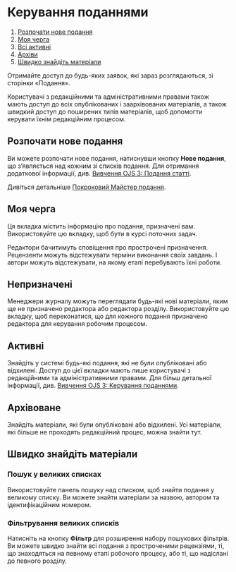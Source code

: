 # Керування поданнями

1. [Розпочати нове подання](submissions#new-submission)
1. [Моя черга](submissions#my-queue)
1. [Всі активні](submissions#active)
1. [Архіви](submissions#archives)
1. [Швидко знайдіть матеріали](submissions#find-quickly)

Отримайте доступ до будь-яких заявок, які зараз розглядаються, зі сторінки «Подання».

Користувачі з редакційними та адміністративними правами також мають доступ до всіх опублікованих і заархівованих матеріалів, а також швидкий доступ до поширених типів матеріалів, щоб допомогти керувати їхнім редакційним процесом.

## <a name="new-submission"></a>Розпочати нове подання

Ви можете розпочати нове подання, натиснувши кнопку **Нове подання**, що з’являється над кожним зі списків подання. Для отримання додаткової інформації, див. [Вивчення OJS 3: Подання статті](https://docs.pkp.sfu.ca/learning-ojs/en/authoring#submitting-an-article).

Дивіться детальніше [Покроковий Майстер подання](submission-wizard).

## <a name="my-queue"></a>Моя черга

Ця вкладка містить інформацію про подання, призначені вам. Використовуйте цю вкладку, щоб бути в курсі поточних задач.

Редактори бачитимуть сповіщення про прострочені призначення. Рецензенти можуть відстежувати терміни виконання своїх завдань. І автори можуть відстежувати, на якому етапі перебувають їхні роботи.

## <a name="unassigned"></a>Непризначені

Менеджери журналу можуть переглядати будь-які нові матеріали, яким ще не призначено редактора або редактора розділу. Використовуйте цю вкладку, щоб переконатися, що для кожного подання призначено редактора для керування робочим процесом.

## <a name="active"></a>Активні

Знайдіть у системі будь-які подання, які не були опубліковані або відхилені. Доступ до цієї вкладки мають лише користувачі з редакційними та адміністративними правами. Для більш детальної інформації, див. [Вивчення OJS 3: Керування поданнями](https://docs.pkp.sfu.ca/learning-ojs/en/editorial-workflow#submissions).

## <a name="archives"></a>Архівоване

Знайдіть матеріали, які були опубліковані або відхилені. Усі матеріали, які більше не проходять редакційний процес, можна знайти тут.

## <a name="find-quickly"></a>Швидко знайдіть матеріали

### Пошук у великих списках

Використовуйте панель пошуку над списком, щоб знайти подання у великому списку. Ви можете знайти матеріали за назвою, автором та ідентифікаційним номером.

### Фільтрування великих списків

Натисніть на кнопку **Фільтр** для розширення набору пошукових фільтрів. Ви можете швидко знайти всі подання з простроченими рецензіями, ті, що знаходяться на певному етапі робочого процесу, або ті, що надіслані до певного розділу.
